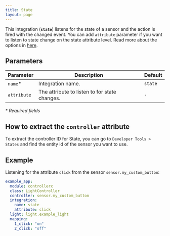 ```yaml
---
title: State
layout: page
---
```


This integration (**`state`**) listens for the state of a sensor and the action is fired with the changed event. You can add `attribute` parameter if you want to listen to state change on the state attribute level. Read more about the options in [here](https://appdaemon.readthedocs.io/en/latest/AD_API_REFERENCE.html#appdaemon.adapi.ADAPI.listen_state).

## Parameters

| Parameter   | Description                                   | Default |
| ----------- | --------------------------------------------- | ------- |
| `name`\*    | Integration name.                             | `state` |
| `attribute` | The attribute to listen to for state changes. | `-`     |

_\* Required fields_

## How to extract the `controller` attribute

To extract the controller ID for State, you can go to `Developer Tools > States` and find the entity id of the sensor you want to use.

## Example

Listening for the attribute `click` from the sensor `sensor.my_custom_button`:

```yaml
example_app:
  module: controllerx
  class: LightController
  controller: sensor.my_custom_button
  integration:
    name: state
    attribute: click
  light: light.example_light
  mapping:
    1_click: "on"
    2_click: "off"
```
